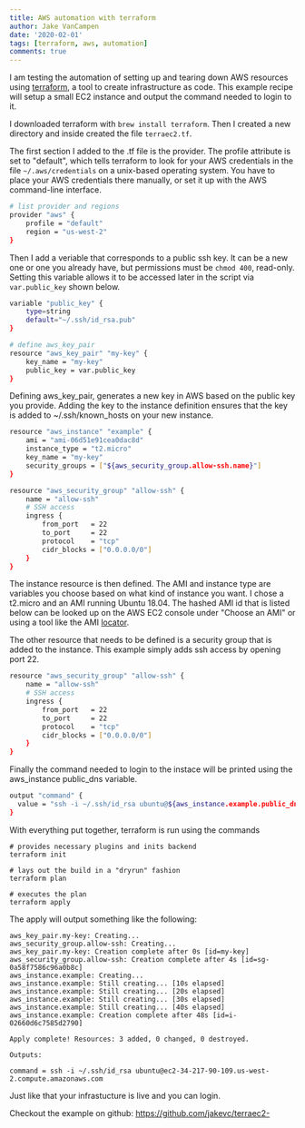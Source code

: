 ```yaml
---
title: AWS automation with terraform 
author: Jake VanCampen
date: '2020-02-01'
tags: [terraform, aws, automation]
comments: true
---
```


I am testing the automation of setting up and tearing down AWS resources using [terraform](https://www.terraform.io/), a tool to create infrastructure as code. This example recipe will setup a small EC2 instance and output the command needed to login to it. 

I downloaded terraform with `brew install terraform`. Then I created a new directory and inside created the file `terraec2.tf`. 

The first section I added to the .tf file is the provider. The profile attribute is set to "default", which tells terraform to look for your AWS credentials in the file `~/.aws/credentials` on a unix-based operating system. You have to place your AWS credentials there manually, or set it up with the AWS command-line interface.

```bash
# list provider and regions
provider "aws" {
    profile = "default"
    region = "us-west-2"
}
```

Then I add a veriable that corresponds to a public ssh key. It can be a new one or one you already have, but permissions must be `chmod 400`, read-only. Setting this variable allows it to be accessed later in the script via `var.public_key` shown below.

```bash
variable "public_key" {
    type=string
    default="~/.ssh/id_rsa.pub"
}

# define aws_key_pair
resource "aws_key_pair" "my-key" {
    key_name = "my-key"
    public_key = var.public_key
}
```

Defining aws_key_pair, generates a new key in AWS based on the public key you provide. Adding the key to the instance definition ensures that the key is added to ~/.ssh/known_hosts on your new instance. 

```bash
resource "aws_instance" "example" {
    ami = "ami-06d51e91cea0dac8d"
    instance_type = "t2.micro"
    key_name = "my-key"
    security_groups = ["${aws_security_group.allow-ssh.name}"]
}

resource "aws_security_group" "allow-ssh" {
    name = "allow-ssh"
    # SSH access
    ingress {
        from_port   = 22
        to_port     = 22
        protocol    = "tcp"
        cidr_blocks = ["0.0.0.0/0"]
    }
}
```

The instance resource is then defined. The AMI and instance type are variables you choose based on what kind of instance you want. I chose a t2.micro and an AMI running Ubuntu 18.04. The hashed AMI id that is listed below can be looked up on the AWS EC2 console under "Choose an AMI" or using a tool like the AMI [locator](https://cloud-images.ubuntu.com/locator/ec2/).

The other resource that needs to be defined is a security group that is added to the instance. This example simply adds ssh access by opening port 22. 

```bash
resource "aws_security_group" "allow-ssh" {
    name = "allow-ssh"
    # SSH access
    ingress {
        from_port   = 22
        to_port     = 22
        protocol    = "tcp"
        cidr_blocks = ["0.0.0.0/0"]
    }
}
```

Finally the command needed to login to the instace will be printed using the aws_instance public_dns variable.

```bash
output "command" {
  value = "ssh -i ~/.ssh/id_rsa ubuntu@${aws_instance.example.public_dns}"
}
```


With everything put together, terraform is run using the commands

```
# provides necessary plugins and inits backend
terraform init

# lays out the build in a "dryrun" fashion
terraform plan

# executes the plan
terraform apply
```

The apply will output something like the following: 

```
aws_key_pair.my-key: Creating...
aws_security_group.allow-ssh: Creating...
aws_key_pair.my-key: Creation complete after 0s [id=my-key]
aws_security_group.allow-ssh: Creation complete after 4s [id=sg-0a58f7586c96a0b8c]
aws_instance.example: Creating...
aws_instance.example: Still creating... [10s elapsed]
aws_instance.example: Still creating... [20s elapsed]
aws_instance.example: Still creating... [30s elapsed]
aws_instance.example: Still creating... [40s elapsed]
aws_instance.example: Creation complete after 48s [id=i-02660d6c7585d2790]

Apply complete! Resources: 3 added, 0 changed, 0 destroyed.

Outputs:

command = ssh -i ~/.ssh/id_rsa ubuntu@ec2-34-217-90-109.us-west-2.compute.amazonaws.com
```

Just like that your infrastucture is live and you can login.

Checkout the example on github: https://github.com/jakevc/terraec2-


